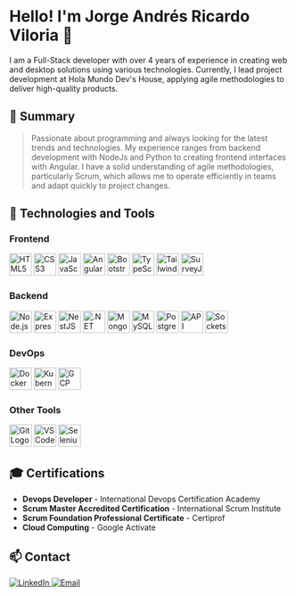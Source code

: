 # Hello! I'm Jorge Andrés Ricardo Viloria 👋

I am a Full-Stack developer with over 4 years of experience in creating web and desktop solutions using various technologies. Currently, I lead project development at Hola Mundo Dev's House, applying agile methodologies to deliver high-quality products.

## 🌟 Summary
> Passionate about programming and always looking for the latest trends and technologies. My experience ranges from backend development with NodeJs and Python to creating frontend interfaces with Angular. I have a solid understanding of agile methodologies, particularly Scrum, which allows me to operate efficiently in teams and adapt quickly to project changes.

## 🚀 Technologies and Tools

### Frontend
<p align="left">
  <img src="https://cdn.jsdelivr.net/gh/devicons/devicon/icons/html5/html5-original.svg" width="40" height="40" alt="HTML5 Logo" />
  <img src="https://cdn.jsdelivr.net/gh/devicons/devicon/icons/css3/css3-original.svg" width="40" height="40" alt="CSS3 Logo" />
  <img src="https://cdn.jsdelivr.net/gh/devicons/devicon/icons/javascript/javascript-original.svg" width="40" height="40" alt="JavaScript Logo" />
  <img src="https://cdn.jsdelivr.net/gh/devicons/devicon/icons/angularjs/angularjs-original.svg" width="40" height="40" alt="Angular Logo" />
  <img src="https://cdn.jsdelivr.net/gh/devicons/devicon/icons/bootstrap/bootstrap-original.svg" width="40" height="40" alt="Bootstrap Logo" />
  <img src="https://cdn.jsdelivr.net/gh/devicons/devicon/icons/typescript/typescript-original.svg" width="40" height="40" alt="TypeScript Logo" />
  <img src="https://tailwindcss.com/favicons/favicon.ico?v=3" width="40" height="40" alt="Tailwind CSS Logo" />
  <img src="https://surveyjs.io/favicon.ico" width="40" height="40" alt="SurveyJS Logo" />
</p>

### Backend
<p align="left">
  <img src="https://cdn.jsdelivr.net/gh/devicons/devicon/icons/nodejs/nodejs-original.svg" width="40" height="40" alt="Node.js Logo" />
  <img src="https://cdn.jsdelivr.net/gh/devicons/devicon/icons/express/express-original.svg" width="40" height="40" alt="Express.js Logo" />
  <img src="https://nestjs.com/img/logo-small.svg" width="40" height="40" alt="NestJS Logo" />
  <img src="https://cdn.jsdelivr.net/gh/devicons/devicon/icons/dotnetcore/dotnetcore-original.svg" width="40" height="40" alt=".NET Logo" />
  <img src="https://cdn.jsdelivr.net/gh/devicons/devicon/icons/mongodb/mongodb-original.svg" width="40" height="40" alt="MongoDB Logo" />
  <img src="https://cdn.jsdelivr.net/gh/devicons/devicon/icons/mysql/mysql-original.svg" width="40" height="40" alt="MySQL Logo" />
  <img src="https://cdn.jsdelivr.net/gh/devicons/devicon/icons/postgresql/postgresql-original.svg" width="40" height="40" alt="PostgreSQL Logo" />
  <img src="https://img.icons8.com/ios-filled/50/000000/api.png" width="40" height="40" alt="API REST Logo" />
  <img src="https://cdn.jsdelivr.net/gh/devicons/devicon/icons/socketio/socketio-original.svg" width="40" height="40" alt="Sockets Logo" />
</p>

### DevOps
<p align="left">
  <img src="https://cdn.jsdelivr.net/gh/devicons/devicon/icons/docker/docker-original.svg" width="40" height="40" alt="Docker Logo" />
  <img src="https://cdn.jsdelivr.net/gh/devicons/devicon/icons/kubernetes/kubernetes-plain.svg" width="40" height="40" alt="Kubernetes Logo" />
  <img src="https://cdn.jsdelivr.net/gh/devicons/devicon/icons/googlecloud/googlecloud-original.svg" width="40" height="40" alt="GCP Logo" />
</p>

### Other Tools
<p align="left">
  <img src="https://cdn.jsdelivr.net/gh/devicons/devicon/icons/git/git-original.svg" width="40" height="40" alt="Git Logo" />
  <img src="https://cdn.jsdelivr.net/gh/devicons/devicon/icons/vscode/vscode-original.svg" width="40" height="40" alt="VS Code Logo" />
  <img src="https://cdn.jsdelivr.net/gh/devicons/devicon/icons/selenium/selenium-original.svg" width="40" height="40" alt="Selenium Logo" />
</p>

## 🎓 Certifications
- **Devops Developer** - International Devops Certification Academy
- **Scrum Master Accredited Certification** - International Scrum Institute
- **Scrum Foundation Professional Certificate** - Certiprof
- **Cloud Computing** - Google Activate

## 📫 Contact
<p align="left">
  <a href="https://www.linkedin.com/in/jorge-ricardo-viloria/" target="_blank">
    <img src="https://img.shields.io/badge/-LinkedIn-blue?style=flat&logo=Linkedin&logoColor=white" alt="LinkedIn">
  </a>
  <a href="mailto:jandricardov@gmail.com" target="_blank">
    <img src="https://img.shields.io/badge/Email-jandricardov@gmail.com-red?style=flat&logo=Gmail&logoColor=white" alt="Email">
  </a>
</p>
